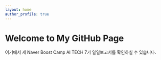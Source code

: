 ```yaml
---
layout: home
author_profile: true
---
```


# Welcome to My GitHub Page
여기에서 제 Naver Boost Camp AI TECH 7기 일일보고서를 확인하실 수 있습니다. 
<br>

